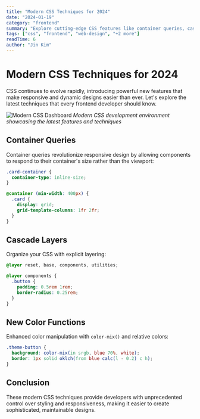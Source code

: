 ```yaml
---
title: "Modern CSS Techniques for 2024"
date: "2024-01-19"
category: "frontend"
summary: "Explore cutting-edge CSS features like container queries, cascade layers, and new color functions that are reshaping web design."
tags: ["css", "frontend", "web-design", "+2 more"]
readTime: 6
author: "Jin Kim"
---
```


# Modern CSS Techniques for 2024

CSS continues to evolve rapidly, introducing powerful new features that make responsive and dynamic designs easier than ever. Let's explore the latest techniques that every frontend developer should know.

![Modern CSS Dashboard](https://images.unsplash.com/photo-1517180102446-f3ece451e9d8?w=800&h=500&fit=crop&crop=center)
*Modern CSS development environment showcasing the latest features and techniques*

## Container Queries

Container queries revolutionize responsive design by allowing components to respond to their container's size rather than the viewport:

```css
.card-container {
  container-type: inline-size;
}

@container (min-width: 400px) {
  .card {
    display: grid;
    grid-template-columns: 1fr 2fr;
  }
}
```

## Cascade Layers

Organize your CSS with explicit layering:

```css
@layer reset, base, components, utilities;

@layer components {
  .button {
    padding: 0.5rem 1rem;
    border-radius: 0.25rem;
  }
}
```

## New Color Functions

Enhanced color manipulation with `color-mix()` and relative colors:

```css
.theme-button {
  background: color-mix(in srgb, blue 70%, white);
  border: 1px solid oklch(from blue calc(l - 0.2) c h);
}
```

## Conclusion

These modern CSS techniques provide developers with unprecedented control over styling and responsiveness, making it easier to create sophisticated, maintainable designs.
